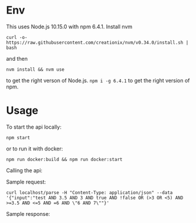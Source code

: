 # Env

This uses Node.js 10.15.0 with npm 6.4.1. Install nvm

```
curl -o- https://raw.githubusercontent.com/creationix/nvm/v0.34.0/install.sh | bash
```

and then

```
nvm install && nvm use
```

to get the right verson of Node.js.
`npm i -g 6.4.1`
to get the right version of npm.

# Usage

To start the api locally:
```
npm start
```
or to run it with docker:
```
npm run docker:build && npm run docker:start
```

Calling the api:


Sample request:

```
curl localhost/parse -H "Content-Type: application/json" --data '{"input":"test AND 3.5 AND 3 AND true AND !false OR (>3 OR <5) AND >=3.5 AND <=5 AND =6 AND \"6 AND 7\""}'
```

Sample response:
